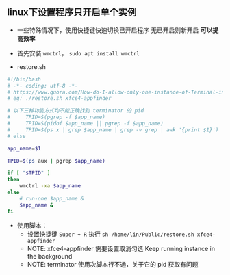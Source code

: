 ## linux下设置程序只开启单个实例
* 一些特殊情况下，使用快捷键快速切换已开启程序 无已开启则新开启 __可以提高效率__

* 首先安装 `wmctrl`， `sudo apt install wmctrl`

* restore.sh
```sh
#!/bin/bash
# -*- coding: utf-8 -*-
# https://www.quora.com/How-do-I-allow-only-one-instance-of-Terminal-in-Ubuntu
# eg: ./restore.sh xfce4-appfinder

# 以下三种功能方式均不能正确找到 terminator 的 pid
#     TPID=$(pgrep -f $app_name)
#     TPID=$(pidof $app_name || pgrep -f $app_name)
#     TPID=$(ps x | grep $app_name | grep -v grep | awk '{print $1}')
# else

app_name=$1

TPID=$(ps aux | pgrep $app_name)

if [ "$TPID" ] 
then
    wmctrl -xa $app_name
else
    # run-one $app_name &
    $app_name &
fi
```

* 使用脚本：
    * 设置快捷键 `Super + R` 执行 `sh /home/lin/Public/restore.sh xfce4-appfinder`
    * NOTE: xfce4-appfinder 需要设置取消勾选 Keep running instance in the background
    * NOTE: terminator 使用次脚本行不通，关于它的 pid 获取有问题
